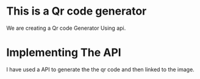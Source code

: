 # This is a Qr code generator 
We are creating a Qr code Generator Using api.

# Implementing The API
I have used a API to generate the the qr code and then linked to the image.